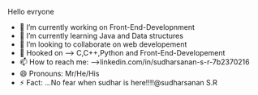 Hello evryone

- 🔭 I’m currently working on Front-End-Developnment
- 🌱 I’m currently learning Java and Data structures
- 👯 I’m looking to collaborate on web developement
- 💬 Hooked on --> C,C++,Python and Front-End-Developement
- 📫 How to reach me: -->linkedin.com/in/sudharsanan-s-r-7b2370216
- 😄 Pronouns: Mr/He/His
- ⚡ Fact: ...No fear when sudhar is here!!!!@sudharsanan S.R

